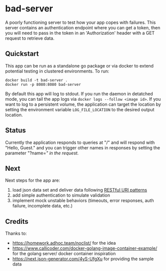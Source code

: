 # bad-server
A poorly functioning server to test how your app copes with failures. This server contains an authentication endpoint where you can get a token, then you will need to pass in the token in an 'Authorization' header with a GET request to retrieve data. 

## Quickstart
This app can be run as a standalone go package or via docker to extend potential testing in clustered environments. To run:
``` 
docker build -t bad-server .
docker run -p 8080:8080 bad-server 
```
By default this app will log to stdout. If you run the daemon in detatched mode, you can tail the app logs via `docker logs --follow <image id>`. If you want to log to a persistent volume, the application can target the location by setting the environment variable `LOG_FILE_LOCATION` to the desired output location.


## Status
Currently the application responds to queries at "/" and will respond with "Hello, Guest." and you can trigger other names in responses by setting the parameter "?name=<var>" in the request. 

## Next
Next steps for the app are:
1. load json data set and deliver data following [RESTful URI patterns][1]  
2. add simple authentication to simulate validation
3. implement mock unstable behaviors (timeouts, error responses, auth failure, incomplete data, etc.)


## Credits
Thanks to:
- https://homework.adhoc.team/noclist/ for the idea
- https://www.callicoder.com/docker-golang-image-container-example/ for the golang server/ docker container inspiration
- https://next.json-generator.com/4yS-UfgXu for providing the sample data

[1]: https://en.wikipedia.org/wiki/Representational_state_transfer#Uniform_interface